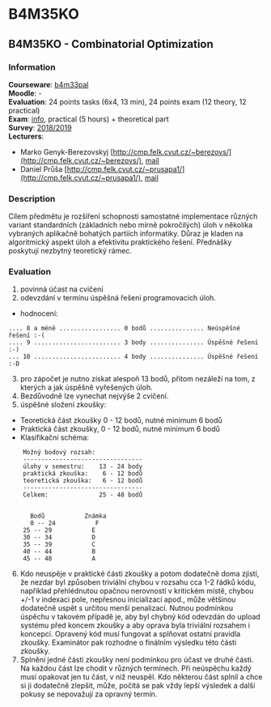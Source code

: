 # B4M35KO

## B4M35KO - Combinatorial Optimization

### Information

**Courseware**: [b4m33pal](https://cw.fel.cvut.cz/old/courses/b4m33pal/start)\
**Moodle**: -\
**Evaluation**: 24 points tasks (6x4, 13 min), 24 points exam (12 theory, 12 practical)\
**Exam**: [info](https://cw.fel.cvut.cz/old/courses/b4m33pal/zkouska), practical (5 hours) + theoretical part\
**Survey**: [2018/2019](https://www.fel.cvut.cz/cz/anketa/archiv/anketa.B181/courses/B4M33PAL/index.html)\
**Lecturers**:

- Marko Genyk-Berezovskyj [http://cmp.felk.cvut.cz/~berezovs/](http://cmp.felk.cvut.cz/~berezovs/), [mail](mailto:berezovs@fel.cvut.cz)
- Daniel Průša [http://cmp.felk.cvut.cz/~prusapa1/](http://cmp.felk.cvut.cz/~prusapa1/), [mail](mailto:prusapa1@cmp.felk.cvut.cz)

### Description

Cílem předmětu je rozšíření schopnosti samostatné implementace různých variant standardních (základních nebo mírně pokročilých) úloh v několika vybraných aplikačně bohatých partiích informatiky.
Důraz je kladen na algoritmický aspekt úloh a efektivitu praktického řešení.
Přednášky poskytují nezbytný teoretický rámec.

### Evaluation

1. povinná účast na cvičení
2. odevzdání v termínu úspěšná řešení programovacích úloh.
  * hodnocení:

  ```
  .... 8 a méně ................. 0 bodů ............... Neúspěšné řešení :-(
  .... 9 ........................ 3 body ............... Úspěšné řešení :-)
  ... 10 ........................ 4 body ............... Úspěšné řešení :-D
  ```

3. pro zápočet je nutno získat alespoň 13 bodů, přitom nezáleží na tom, z kterých a jak úspěšně vyřešených úloh.
4. Bezdůvodně lze vynechat nejvýše 2 cvičení.
5. úspěšné složení zkoušky:
  * Teoretická část zkoušky 0 - 12 bodů, nutné minimum 6 bodů
  * Praktická část zkoušky, 0 - 12 bodů, nutné minimum 6 bodů
  * Klasifikační schéma:

```
    Možný bodový rozsah:
    ---------------------------------
    úlohy v semestru:    13 - 24 body
    praktická zkouška:    6 - 12 bodů
    teoretická zkouška:   6 - 12 bodů
    ---------------------------------
    Celkem:              25 - 48 bodů


      Bodů           Známka
      0 -- 24           F
    25 -- 29           E
    30 -- 34           D
    35 -- 39           C
    40 -- 44           B
    45 -- 48           A
```

6. Kdo neuspěje v praktické části zkoušky a potom dodatečně doma zjistí, že nezdar byl způsoben triviální chybou v rozsahu cca 1-2 řádků kódu, například přehlédnutou opačnou nerovností v kritickém místě, chybou +/-1 v indexaci pole, nepřesnou inicializací apod., může většinou dodatečně uspět s určitou menší penalizací. Nutnou podmínkou úspěchu v takovém případě je, aby byl chybný kód odevzdán do upload systému před koncem zkoušky a aby oprava byla triviální rozsahem i koncepcí. Opravený kód musí fungovat a splňovat ostatní pravidla zkoušky. Examinátor pak rozhodne o finálním výsledku této části zkoušky.
7. Splnění jedné části zkoušky není podmínkou pro účast ve druhé části. Na každou část lze chodit v různých termínech. Při neúspěchu každý musí opakovat jen tu část, v níž neuspěl. Kdo některou část splnil a chce si ji dodatečně zlepšit, může, počítá se pak vždy lepší výsledek a další pokusy se nepovažují za opravný termín.
